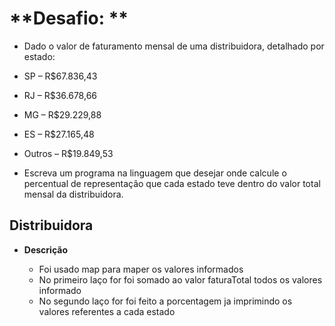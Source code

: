 #	**Desafio: **
  - Dado o valor de faturamento mensal de uma distribuidora, detalhado por estado:

  - SP – R$67.836,43
  - RJ – R$36.678,66
  - MG – R$29.229,88
  - ES – R$27.165,48
  - Outros – R$19.849,53

  - Escreva um programa na linguagem que desejar onde calcule o percentual de representação que cada estado teve dentro do valor total mensal da distribuidora.

## 	Distribuidora

- **Descrição**

  - Foi usado map para maper os valores informados
  - No primeiro laço for foi somado ao valor faturaTotal todos os valores informado
  - No segundo laço for foi feito a porcentagem ja imprimindo os valores referentes a cada estado

